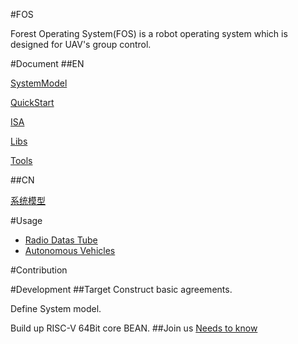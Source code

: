 #FOS

Forest Operating System(FOS)
is a robot operating system which is designed for UAV's group control.


#Document
##EN

[SystemModel](Document/EN/SystemModel.md)

[QuickStart](Document/EN/QuickStart.md)

[ISA](Document/EN/ISA.md)

[Libs](Document/EN/Libs.md)

[Tools](Document/EN/Tools.md)

##CN

[系统模型](Document/CN/SystemModel.md)

#Usage

- [Radio Datas Tube]()
- [Autonomous Vehicles]()

#Contribution

#Development
##Target
Construct basic agreements.

Define System model.

Build up RISC-V 64Bit core BEAN.
##Join us
[Needs to know](needsToKnow.md)